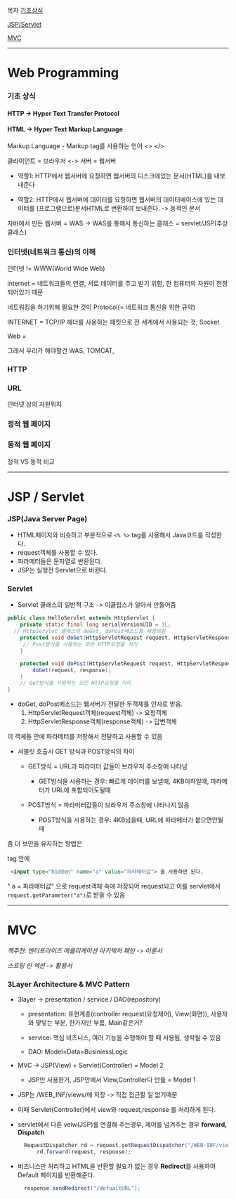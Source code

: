 목차
[기초상식](#기초-상식)

[JSP/Servlet](#JSP--Servlet)

[MVC](#MVC)

-----------------
# Web Programming

### 기초 상식
#### HTTP -> Hyper Text Transfer Protocol
#### HTML -> Hyper Text Markup Language
Markup Language - Markup tag를 사용하는 언어 <> </>

클라이언트 = 브라우저 <-> 서버 = 웹서버

* 역할1: HTTP에서 웹서버에 요청하면 웹서버의 디스크에있는 문서(HTML)를 내보내준다
  
* 역할2: HTTP에서 웹서버에 데이터를 요청하면 웹서버의 데이터베이스에 있는 데이터를 (프로그램으로)문서HTML로 변환하여 보내준다.
  -> 동적인 문서

자바에서 만든 웹서버 = WAS -> WAS를 통해서 통신하는 클래스 = servlet/JSP(추상클래스)


### 인터넷(네트워크 통신)의 이해
인터넷 != WWW(World Wide Web)

internet = 네트워크들의 연결, 서로 데이터를 주고 받기 위함, 한 컴퓨터의 자원이 한정되어있기 때문

네트워킹을 하기위해 필요한 것이 Protocol(= 네트워크 통신을 위한 규약)

INTERNET = TCP/IP 헤더를 사용하는 패킷으로 전 세계에서 사용되는 것, Socket

Web = 

그래서 우리가 해야할건 WAS, TOMCAT, 

### HTTP

### URL

인터넷 상의 자원위치

### 정적 웹 페이지
### 동적 웹 페이지

정적 VS 동적 비교

------------------
# JSP / Servlet

### JSP(Java Server Page)

* HTML페이지와 비슷하고 부분적으로 ```<% %>``` tag를 사용해서 Java코드를 작성한다.
* request객체를 사용할 수 있다.
* 파라메터들은 문자열로 반환된다.
* JSP는 실행전 Servlet으로 바뀐다.


### Servlet

* Servlet 클래스의 일반적 구조 -> 이클립스가 알아서 만들어줌
```java
public class HelloServlet extends HttpServlet {
	private static final long serialVersionUID = 1L;
  // HttpServlet 클래스의 doGet, doPost메소드를 제정의함
	protected void doGet(HttpServletRequest request, HttpServletResponse response) throws ServletException, IOException {
     // Post방식을 사용하는 모든 HTTP요청을 처리
	}

	protected void doPost(HttpServletRequest request, HttpServletResponse response) throws ServletException, IOException {
		doGet(request, response);
	}
    // Get방식을 사용하는 모든 HTTP요청을 처리
}
```
* doGet, doPost메소드는 웹서버가 전달한 두객체를 인자로 받음.
  1) HttpServletRequest객체(request객체) -> 요청객체
  2) HttpServletResponse객체(response객체) -> 답변객체

이 객체들 안에 파라메터를 저장해서 전달하고 사용할 수 있음  

* 서블릿 호출시 GET 방식과 POST방식의 차이
  * GET방식 = URL과 파라미터 값들이 브라우저 주소창에 나타남
    * GET방식을 사용하는 경우: 빠르게 데이터를 보낼때, 4KB이하일때, 파라메터가 URL에 포함되어도될때 

  * POST방식 = 파라미터값들이 브라우저 주소창에 나타나지 않음
    * POST방식을 사용하는 경우: 4KB넘을때, URL에 파라메터가 붙으면안될때

 좀 더 보안을 유지하는 방법은 <form> tag 안에 
```html
 <input type="hidden" name="a" value="파라메터값"> 을 사용하면 된다.
```
 " a = 파라메터값" 으로 request객체 속에 저장되어 request되고 이를 servlet에서 ```request.getParameter("a")```로 받을 수 있음

-------------
# MVC
*책추천: 엔터프라이즈 애플리케이션 아키텍처 패턴 -> 이론서*

*스프링 인 엑션 -> 활용서*

### 3Layer Architecture & MVC Pattern

* 3layer -> presentation / service / DAO(repository)
  * presentation: 표현계층(controller request(요청제어), View(화면)), 사용자와 맞닿는 부분, 한가지만 부름, Main같은거? 
  
  * service: 핵심 비즈니스, 여러 기능을 수행해야 할 때 사용됨, 생략될 수 있음
  
  * DAO: Model=Data=BusiniessLogic
 
* MVC -> JSP(View) + Servlet(Controller) = Model 2
  *  JSP만 사용한거, JSP안에서 View,Controller다 만듦 =  Model 1

* JSP는 /WEB_INF/views/에 저장 -> 직접 접근할 일 없기때문

* 이때 Servlet(Controller)에서 view와 request,response 를 처리하게 된다.

* servlet에서 다른 veiw(JSP)를 연결해 주는경우, 제어를 넘겨주는 경우 **forward, Dispatch**
  ```java
    RequestDispatcher rd = request.getRequestDispatcher("/WEB-INF/views/deleteform.jsp"); // 
		rd.forward(request, response);
  ```

* 비즈니스만 처리하고 HTML을 반환할 필요가 없는 경우 **Redirect**를 사용하여 Default 페이지를 반환해준다.
  ```java
    response.sendRedirect("/defualtURL");
  ```
  
